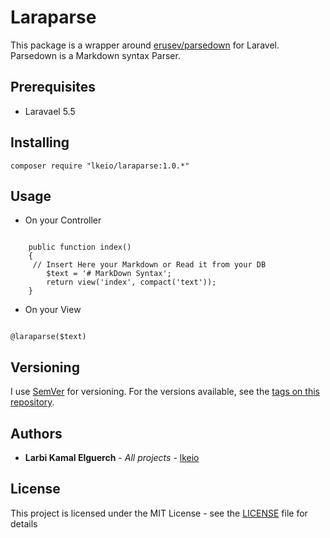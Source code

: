# Laraparse

This package is a wrapper around [erusev/parsedown](https://github.com/erusev/parsedown) for Laravel.
Parsedown is a Markdown syntax Parser.

## Prerequisites
* Laravael 5.5

## Installing

```
composer require "lkeio/laraparse:1.0.*"
```

## Usage

- On your Controller 

```

    public function index()
    {
     // Insert Here your Markdown or Read it from your DB
        $text = '# MarkDown Syntax';
        return view('index', compact('text'));
    }

```
- On your View 

```

@laraparse($text)

```

## Versioning

I use [SemVer](http://semver.org/) for versioning. For the versions available, see the [tags on this repository](https://github.com/lkeio/Laraparse/tags). 

## Authors

* **Larbi Kamal Elguerch** - *All projects* - [lkeio](https://github.com/lkeio)

## License

This project is licensed under the MIT License - see the [LICENSE](LICENSE) file for details

